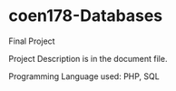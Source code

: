 # coen178-Databases
Final Project

Project Description is in the document file.

Programming Language used: PHP, SQL

